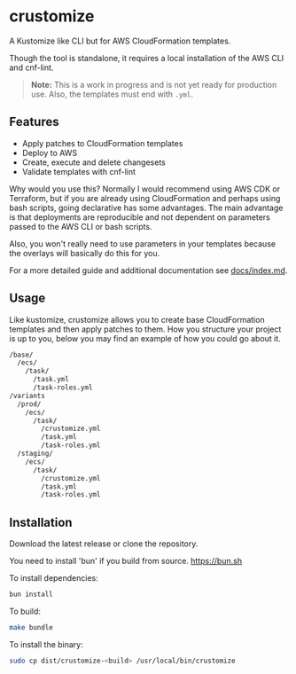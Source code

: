 # crustomize
A Kustomize like CLI but for AWS CloudFormation templates.

Though the tool is standalone, it requires a
local installation of the AWS CLI and cnf-lint.

> **Note:** This is a work in progress and is not yet ready for production use.
> Also, the templates must end with `.yml`.

## Features
- Apply patches to CloudFormation templates
- Deploy to AWS
- Create, execute and delete changesets
- Validate templates with cnf-lint

Why would you use this? Normally I would recommend using AWS CDK or
Terraform, but if you are already using CloudFormation and perhaps
using bash scripts, going declarative has some advantages. The main
advantage is that deployments are reproducible and not dependent on
parameters passed to the AWS CLI or bash scripts.

Also, you won't really need to use parameters in your templates
because the overlays will basically do this for you.

For a more detailed guide and additional documentation see
[docs/index.md](docs/index.md).

## Usage
Like kustomize, crustomize allows you to create base CloudFormation templates
and then apply patches to them. How you structure your project is up to you,
below you may find an example of how you could go about it.

```bash
/base/
  /ecs/
    /task/
      /task.yml
      /task-roles.yml
/variants
  /prod/
    /ecs/
      /task/
        /crustomize.yml
        /task.yml
        /task-roles.yml
  /staging/
    /ecs/
      /task/
        /crustomize.yml
        /task.yml
        /task-roles.yml

```

## Installation

Download the latest release or clone the repository. 

You need to install 'bun' if you build from source.
https://bun.sh

To install dependencies:

```bash
bun install
```

To build:

```bash
make bundle
```

To install the binary:

```bash
sudo cp dist/crustomize-<build> /usr/local/bin/crustomize
```